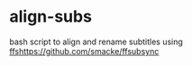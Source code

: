 # align-subs
bash script to align and rename subtitles using [ffs](https://github.com/smacke/ffsubsync)https://github.com/smacke/ffsubsync
